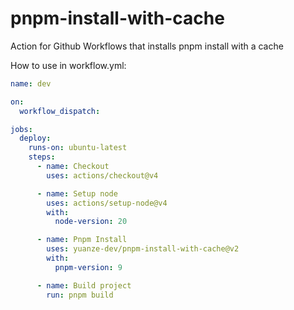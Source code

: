 # pnpm-install-with-cache

Action for Github Workflows that installs pnpm install with a cache

How to use in workflow.yml:

```yml
name: dev

on:
  workflow_dispatch:

jobs:
  deploy:
    runs-on: ubuntu-latest
    steps:
      - name: Checkout
        uses: actions/checkout@v4

      - name: Setup node
        uses: actions/setup-node@v4
        with:
          node-version: 20

      - name: Pnpm Install
        uses: yuanze-dev/pnpm-install-with-cache@v2
        with:
          pnpm-version: 9

      - name: Build project
        run: pnpm build
```